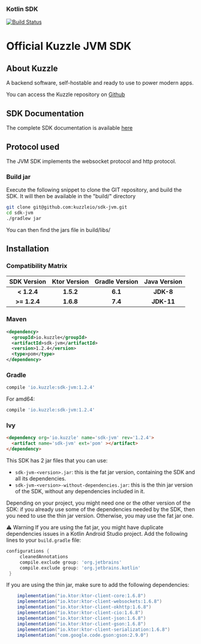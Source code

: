 ### Kotlin SDK

[![Build Status](https://travis-ci.org/kuzzleio/sdk-jvm.svg?branch=master)](https://travis-ci.org/kuzzleio/sdk-jvm)

Official Kuzzle JVM SDK
======

## About Kuzzle

A backend software, self-hostable and ready to use to power modern apps.

You can access the Kuzzle repository on [Github](https://github.com/kuzzleio/kuzzle)

## SDK Documentation

The complete SDK documentation is available [here](https://docs.kuzzle.io/sdk/jvm/1)

## Protocol used

The JVM SDK implements the websocket protocol and http protocol.

### Build jar

Execute the following snippet to clone the GIT repository, and build the SDK. It will then be available in the "build/" directory

```sh
git clone git@github.com:kuzzleio/sdk-jvm.git
cd sdk-jvm
./gradlew jar
```

You can then find the jars file in build/libs/

## Installation

### Compatibility Matrix

| SDK Version  | Ktor Version | Gradle Version | Java Version |
| :----------: | :----------: | :------------: | :----------: |
| **< 1.2.4**  |  **1.5.2**   |    **6.1**     |  **JDK-8**   |
| **>= 1.2.4** |  **1.6.8**   |    **7.4**     |  **JDK-11**  |

### Maven

```xml
<dependency>
  <groupId>io.kuzzle</groupId>
  <artifactId>sdk-jvm</artifactId>
  <version>1.2.4</version>
  <type>pom</type>
</dependency>
```


### Gradle

```groovy
compile 'io.kuzzle:sdk-jvm:1.2.4'
```

For amd64:

```groovy
compile 'io.kuzzle:sdk-jvm:1.2.4'
```

### Ivy

```html
<dependency org='io.kuzzle' name='sdk-jvm' rev='1.2.4'>
  <artifact name='sdk-jvm' ext='pom' ></artifact>
</dependency>
```

This SDK has 2 jar files that you can use:
* `sdk-jvm-<version>.jar`: this is the fat jar version, containing the SDK and all its dependencies.
* `sdk-jvm-<version>-without-dependencies.jar`: this is the thin jar version of the SDK, without any dependencies included in it.

Depending on your project, you might need one or the other version of the SDK: if you already use some of the dependencies needed by the SDK, then you need to use the thin jar version. Otherwise, you may use the fat jar one.

⚠️ Warning
If you are using the fat jar, you might have duplicate dependencies issues in a Kotlin Android Studio project. Add the following lines to your `build.gradle` file:

```groovy
configurations {
     cleanedAnnotations
     compile.exclude group: 'org.jetbrains'
     compile.exclude group: 'org.jetbrains.kotlin'
 }
```

If you are using the thin jar, make sure to add the following dependencies:

```groovy
    implementation("io.ktor:ktor-client-core:1.6.8")
    implementation("io.ktor:ktor-client-websockets:1.6.8")
    implementation("io.ktor:ktor-client-okhttp:1.6.8")
    implementation("io.ktor:ktor-client-cio:1.6.8")
    implementation("io.ktor:ktor-client-json:1.6.8")
    implementation("io.ktor:ktor-client-gson:1.6.8")
    implementation("io.ktor:ktor-client-serialization:1.6.8")
    implementation("com.google.code.gson:gson:2.9.0")
```